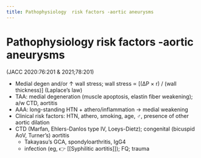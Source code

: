 ```yaml
---
title: Pathophysiology  risk factors -aortic aneurysms
---
```


# Pathophysiology risk factors -aortic aneurysms

(JACC 2020:76:201 & 2021;78:201)

- Medial degen and/or ↑ wall stress; wall stress ∝ [(∆P × r) / (wall thickness)] (Laplace’s law)
- TAA: medial degeneration (muscle apoptosis, elastin fiber weakening); a/w CTD, aortitis
- AAA: long-standing HTN + athero/inflammation → medial weakening
- Clinical risk factors: HTN, athero, smoking, age, ♂, presence of other aortic dilation
- CTD (Marfan, Ehlers-Danlos type IV, Loeys-Dietz); congenital (bicuspid AoV, Turner’s) aortitis
  - Takayasu’s GCA, spondyloarthritis, IgG4
  - infection (eg,  👉 [[Syphilitic aortitis]]); FQ; trauma
